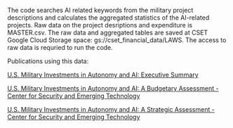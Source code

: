 The code searches AI related keywords from the military project descriptions and calculates the aggregated statistics of the AI-related projects. Raw data on the project desriptions and expenditure is MASTER.csv. The raw data and aggregated tables are saved at CSET Google Cloud Storage space: gs://cset_financial_data/LAWS. The access to raw data is requried to run the code. 

Publications using this data:

[U.S. Military Investments in Autonomy and AI: Executive Summary](https://cset.georgetown.edu/research/u-s-military-investments-in-autonomy-and-ai-executive-summary/)

[U.S. Military Investments in Autonomy and AI: A Budgetary Assessment - Center for Security and Emerging Technology](https://cset.georgetown.edu/research/u-s-military-investments-in-autonomy-and-ai-a-budgetary-assessment/)

[U.S. Military Investments in Autonomy and AI: A Strategic Assessment - Center for Security and Emerging Technology](https://cset.georgetown.edu/research/u-s-military-investments-in-autonomy-and-ai-a-strategic-assessment/)


